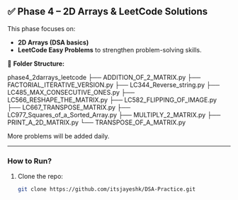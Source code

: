 ## ✅ Phase 4 – 2D Arrays & LeetCode Solutions

This phase focuses on:
- **2D Arrays (DSA basics)**
- **LeetCode Easy Problems** to strengthen problem-solving skills.

📂 **Folder Structure:**

phase4_2darrays_leetcode
├── ADDITION_OF_2_MATRIX.py
├── FACTORIAL_ITERATIVE_VERSION.py
├── LC344_Reverse_string.py
├── LC485_MAX_CONSECUTIVE_ONES.py
├── LC566_RESHAPE_THE_MATRIX.py
├── LC582_FLIPPING_OF_IMAGE.py
├── LC667_TRANSPOSE_MATRIX.py
├── LC977_Squares_of_a_Sorted_Array.py
├── MULTIPLY_2_MATRIX.py
├── PRINT_A_2D_MATRIX.py
└── TRANSPOSE_OF_A_MATRIX.py




More problems will be added daily.

---

### **How to Run?**

1. Clone the repo:
   ```bash
   git clone https://github.com/itsjayeshk/DSA-Practice.git

